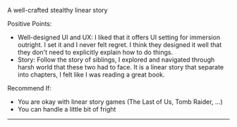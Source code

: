A well-crafted stealthy linear story

Positive Points:
- Well-designed UI and UX: I liked that it offers UI setting for immersion outright. I set it and I never felt regret. I think they designed it well that they don't need to explicitly explain how to do things.
- Story: Follow the story of siblings, I explored and navigated through harsh world that these two had to face. It is a linear story that separate into chapters, I felt like I was reading a great book.

Recommend If:
- You are okay with linear story games (The Last of Us, Tomb Raider, ...)
- You can handle a little bit of fright
---